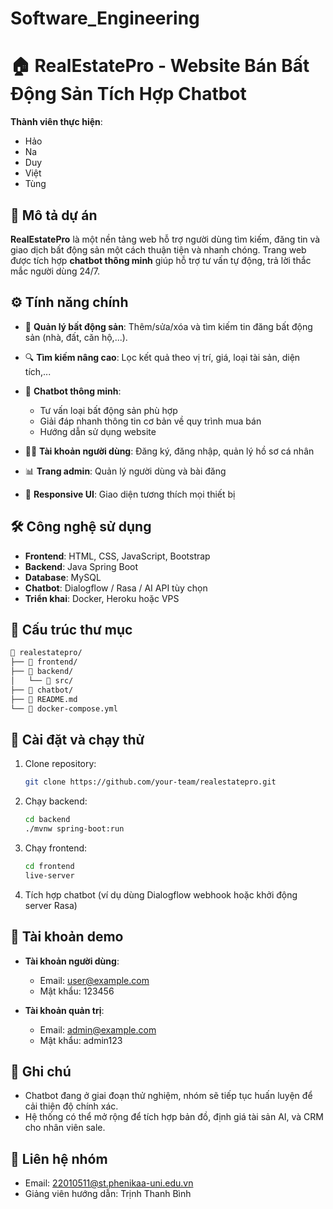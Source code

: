 # Software_Engineering

# 🏠 RealEstatePro - Website Bán Bất Động Sản Tích Hợp Chatbot

**Thành viên thực hiện**:

* Hảo
* Na
* Duy
* Việt
* Tùng

## 📌 Mô tả dự án

**RealEstatePro** là một nền tảng web hỗ trợ người dùng tìm kiếm, đăng tin và giao dịch bất động sản một cách thuận tiện và nhanh chóng. Trang web được tích hợp **chatbot thông minh** giúp hỗ trợ tư vấn tự động, trả lời thắc mắc người dùng 24/7.

## ⚙️ Tính năng chính

* 🏡 **Quản lý bất động sản**: Thêm/sửa/xóa và tìm kiếm tin đăng bất động sản (nhà, đất, căn hộ,...).
* 🔍 **Tìm kiếm nâng cao**: Lọc kết quả theo vị trí, giá, loại tài sản, diện tích,...
* 💬 **Chatbot thông minh**:

  * Tư vấn loại bất động sản phù hợp
  * Giải đáp nhanh thông tin cơ bản về quy trình mua bán
  * Hướng dẫn sử dụng website
* 🧑‍💼 **Tài khoản người dùng**: Đăng ký, đăng nhập, quản lý hồ sơ cá nhân
* 📊 **Trang admin**: Quản lý người dùng và bài đăng
* 📱 **Responsive UI**: Giao diện tương thích mọi thiết bị

## 🛠️ Công nghệ sử dụng

* **Frontend**: HTML, CSS, JavaScript, Bootstrap
* **Backend**: Java Spring Boot
* **Database**: MySQL
* **Chatbot**: Dialogflow / Rasa / AI API tùy chọn
* **Triển khai**: Docker, Heroku hoặc VPS

## 📂 Cấu trúc thư mục

```bash
📁 realestatepro/
├── 📁 frontend/
├── 📁 backend/
│   └── 📁 src/
├── 📁 chatbot/
├── 📄 README.md
└── 📄 docker-compose.yml
```

## 🚀 Cài đặt và chạy thử

1. Clone repository:

   ```bash
   git clone https://github.com/your-team/realestatepro.git
   ```

2. Chạy backend:

   ```bash
   cd backend
   ./mvnw spring-boot:run
   ```

3. Chạy frontend:

   ```bash
   cd frontend
   live-server
   ```

4. Tích hợp chatbot (ví dụ dùng Dialogflow webhook hoặc khởi động server Rasa)

## 🧪 Tài khoản demo

* **Tài khoản người dùng**:

  * Email: [user@example.com](mailto:user@example.com)
  * Mật khẩu: 123456

* **Tài khoản quản trị**:

  * Email: [admin@example.com](mailto:admin@example.com)
  * Mật khẩu: admin123

## 📌 Ghi chú

* Chatbot đang ở giai đoạn thử nghiệm, nhóm sẽ tiếp tục huấn luyện để cải thiện độ chính xác.
* Hệ thống có thể mở rộng để tích hợp bản đồ, định giá tài sản AI, và CRM cho nhân viên sale.

## 📧 Liên hệ nhóm

* Email: [22010511@st.phenikaa-uni.edu.vn](mailto:22010511@st.phenikaa-uni.edu.vn)
* Giảng viên hướng dẫn: Trịnh Thanh Bình
